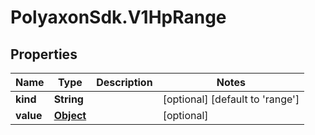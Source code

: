 # PolyaxonSdk.V1HpRange

## Properties

Name | Type | Description | Notes
------------ | ------------- | ------------- | -------------
**kind** | **String** |  | [optional] [default to &#39;range&#39;]
**value** | [**Object**](.md) |  | [optional] 


